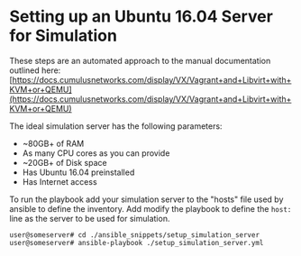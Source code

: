 # Setting up an Ubuntu 16.04 Server for Simulation

These steps are an automated approach to the manual documentation outlined here:
[https://docs.cumulusnetworks.com/display/VX/Vagrant+and+Libvirt+with+KVM+or+QEMU](https://docs.cumulusnetworks.com/display/VX/Vagrant+and+Libvirt+with+KVM+or+QEMU)

The ideal simulation server has the following parameters:
* ~80GB+ of RAM
* As many CPU cores as you can provide
* ~20GB+ of Disk space
* Has Ubuntu 16.04 preinstalled
* Has Internet access

To run the playbook add your simulation server to the "hosts" file used by ansible to define the inventory.
Add modify the playbook to define the `host:` line as the server to be used for simulation.

```
user@someserver# cd ./ansible_snippets/setup_simulation_server
user@someserver# ansible-playbook ./setup_simulation_server.yml
```
